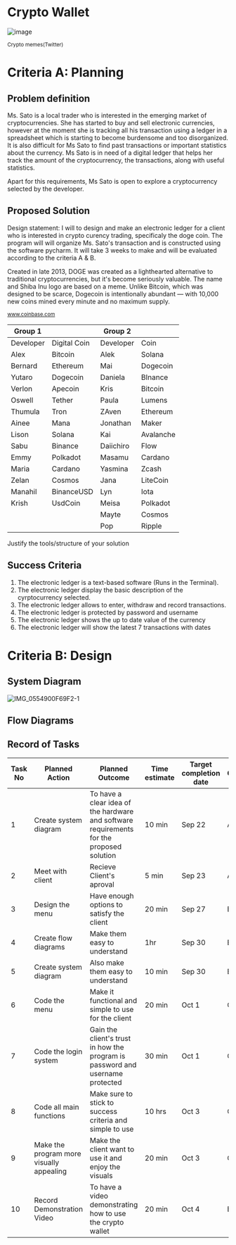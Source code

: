 # Crypto Wallet

![image](https://user-images.githubusercontent.com/111941936/191906464-99d79a2b-64ac-4da3-b57a-eb7b79c6c3fc.png)

<sub>Crypto memes(Twitter)</sub>

# Criteria A: Planning




## Problem definition

Ms. Sato is a local trader who is interested in the emerging market of cryptocurrencies. She has started to buy and sell electronic currencies, however at the moment she is tracking all his transaction using a ledger in a spreadsheet which is starting to become burdensome and too disorganized. It is also difficult for Ms Sato to find past transactions or important statistics about the currency. Ms Sato is in need of a digital ledger that helps her track the amount of the cryptocurrency, the transactions, along with useful statistics. 

Apart for this requirements, Ms Sato is open to explore a cryptocurrency selected by the developer.

## Proposed Solution

Design statement:
I will to design and make an electronic ledger for a client who is interested in crypto curency trading, specificaly the doge coin. The program will will organize Ms. Sato's transaction and is constructed using the software pycharm. It will take  3 weeks to make and will be evaluated according to the criteria A & B.

Created in late 2013, DOGE was created as a lighthearted alternative to traditional cryptocurrencies, but it's become seriously valuable. The name and Shiba Inu logo are based on a meme. Unlike Bitcoin, which was designed to be scarce, Dogecoin is intentionally abundant — with 10,000 new coins mined every minute and no maximum supply.

<sub>www.coinbase.com</sub>

| Group 1   |              | Group  2  |           |
|-----------|--------------|-----------|-----------|
| Developer | Digital Coin | Developer | Coin      |
| Alex      | Bitcoin      | Alek      | Solana    |
| Bernard   | Ethereum     | Mai       | Dogecoin  |
| Yutaro    | Dogecoin     | Daniela   | BInance   |
| Verlon    | Apecoin      | Kris      | Bitcoin   |
| Oswell    | Tether       | Paula     | Lumens    |
| Thumula   | Tron         | ZAven     | Ethereum  |
| Ainee     | Mana         | Jonathan  | Maker     |
| Lison     | Solana       | Kai       | Avalanche |
| Sabu      | Binance      | Daiichiro | Flow      |
| Emmy      | Polkadot     | Masamu    | Cardano   |
| Maria     | Cardano      | Yasmina   | Zcash     |
| Zelan     | Cosmos       | Jana      | LiteCoin  |
| Manahil   | BinanceUSD   | Lyn       | Iota      |
| Krish     | UsdCoin      | Meisa     | Polkadot  |
|           |              | Mayte     | Cosmos    |
|           |              | Pop       | Ripple    |
Justify the tools/structure of your solution

## Success Criteria
1. The electronic ledger is a text-based software (Runs in the Terminal).
2. The electronic ledger display the basic description of the cyrptocurrency selected.
3. The electronic ledger allows to enter, withdraw and record transactions.
4. The electronic ledger is protected by password and username
5. The electronic ledger shows the up to date value of the currency
6. The electronic ledger will show the latest 7 transactions with dates  

# Criteria B: Design

## System Diagram

![IMG_0554900F69F2-1](https://user-images.githubusercontent.com/111941936/193740660-2e917557-5fc9-4afd-b0fe-4ba11bd9ac42.jpeg)


## Flow Diagrams


## Record of Tasks
| Task No | Planned Action                           | Planned Outcome                                                                          | Time estimate | Target completion date | Criterion |
|---------|------------------------------------------|------------------------------------------------------------------------------------------|---------------|------------------------|-----------|
| 1       | Create system diagram                    | To have a clear idea of the hardware and software requirements for the proposed solution | 10 min        | Sep 22                 | A         |
| 2       | Meet with client                         | Recieve Client's aproval                                                                 | 5 min         | Sep 23                 | A         |
| 3       | Design the menu                          | Have enough options to satisfy the client                                                | 20 min        | Sep 27                 | B         |
| 4       | Create flow diagrams                     | Make them easy to understand                                                             | 1hr           | Sep 30                 | B         |
| 5       | Create system diagram                    | Also make them easy to understand                                                        | 10 min        | Sep 30                 | B         |
| 6       | Code the menu                            | Make it functional and simple to use for the client                                      | 20 min        | Oct 1                  | C         |
| 7       | Code the login system                    | Gain the client's trust in how the program is password and username protected            | 30 min        | Oct 1                  | C         |
| 8       | Code all main functions                  | Make sure to stick to success criteria and simple to use                                 | 10 hrs        | Oct 3                  | C         |
| 9       | Make the program more visually appealing | Make the client want to use it and enjoy the visuals                                     | 20 min        | Oct 3                  | C         |
| 10      | Record Demonstration Video               | To have a video demonstrating how to use the crypto wallet                               | 20 min        | Oct 4                  | B         |
